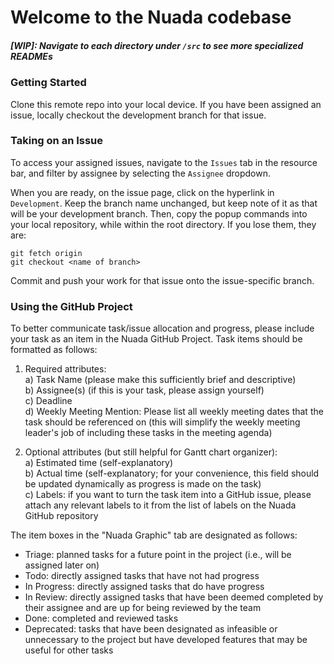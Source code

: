 # Welcome to the Nuada codebase
##### [WIP]: Navigate to each directory under ```/src``` to see more specialized READMEs

### Getting Started
Clone this remote repo into your local device. If you have been assigned an issue, locally checkout the development branch for that issue.

### Taking on an Issue
To access your assigned issues, navigate to the ```Issues``` tab in the resource bar, and filter by assignee by selecting the ```Assignee``` dropdown.<br />

When you are ready, on the issue page, click on the hyperlink in ```Development```. Keep the branch name unchanged, but keep note of it as that will be your development branch. Then, copy the popup commands into your local repository, while within the root directory. If you lose them, they are:
```
git fetch origin
git checkout <name of branch>
```
Commit and push your work for that issue onto the issue-specific branch.

### Using the GitHub Project
To better communicate task/issue allocation and progress, please include your task as an item in the Nuada GitHub Project. Task items should be formatted as follows:<br />

1) Required attributes:<br />
  a) Task Name (please make this sufficiently brief and descriptive)<br />
  b) Assignee(s) (if this is your task, please assign yourself)<br />
  c) Deadline<br />
  d) Weekly Meeting Mention: Please list all weekly meeting dates that the task should be referenced on (this will simplify the weekly meeting leader's job of including these tasks in the meeting agenda)

2) Optional attributes (but still helpful for Gantt chart organizer):<br />
  a) Estimated time (self-explanatory)<br />
  b) Actual time (self-explanatory; for your convenience, this field should be updated dynamically as progress is made on the task)<br />
  c) Labels: if you want to turn the task item into a GitHub issue, please attach any relevant labels to it from the list of labels on the Nuada GitHub repository<br />

The item boxes in the "Nuada Graphic" tab are designated as follows:<br />
  - Triage: planned tasks for a future point in the project (i.e., will be assigned later on)<br />
  - Todo: directly assigned tasks that have not had progress<br />
  - In Progress: directly assigned tasks that do have progress<br />
  - In Review: directly assigned tasks that have been deemed completed by their assignee and are up for being reviewed by the team<br />
  - Done: completed and reviewed tasks<br />
  - Deprecated: tasks that have been designated as infeasible or unnecessary to the project but have developed features that may be useful for other tasks<br />
